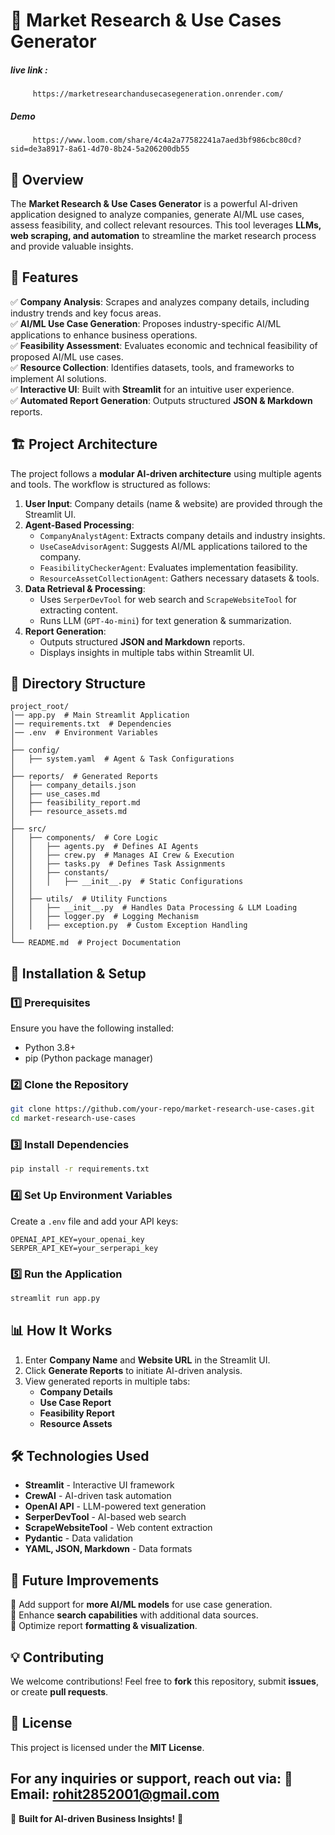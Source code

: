 # 🚀 Market Research & Use Cases Generator
##### live link : 
         https://marketresearchandusecasegeneration.onrender.com/
##### Demo 
         https://www.loom.com/share/4c4a2a77582241a7aed3bf986cbc80cd?sid=de3a8917-8a61-4d70-8b24-5a206200db55
## 📌 Overview
The **Market Research & Use Cases Generator** is a powerful AI-driven application designed to analyze companies, generate AI/ML use cases, assess feasibility, and collect relevant resources. This tool leverages **LLMs, web scraping, and automation** to streamline the market research process and provide valuable insights.

## 🎯 Features
✅ **Company Analysis**: Scrapes and analyzes company details, including industry trends and key focus areas.  
✅ **AI/ML Use Case Generation**: Proposes industry-specific AI/ML applications to enhance business operations.  
✅ **Feasibility Assessment**: Evaluates economic and technical feasibility of proposed AI/ML use cases.  
✅ **Resource Collection**: Identifies datasets, tools, and frameworks to implement AI solutions.  
✅ **Interactive UI**: Built with **Streamlit** for an intuitive user experience.  
✅ **Automated Report Generation**: Outputs structured **JSON & Markdown** reports.  

## 🏗️ Project Architecture
The project follows a **modular AI-driven architecture** using multiple agents and tools. The workflow is structured as follows:

1. **User Input**: Company details (name & website) are provided through the Streamlit UI.
2. **Agent-Based Processing**:
   - `CompanyAnalystAgent`: Extracts company details and industry insights.
   - `UseCaseAdvisorAgent`: Suggests AI/ML applications tailored to the company.
   - `FeasibilityCheckerAgent`: Evaluates implementation feasibility.
   - `ResourceAssetCollectionAgent`: Gathers necessary datasets & tools.
3. **Data Retrieval & Processing**:
   - Uses `SerperDevTool` for web search and `ScrapeWebsiteTool` for extracting content.
   - Runs LLM (`GPT-4o-mini`) for text generation & summarization.
4. **Report Generation**:
   - Outputs structured **JSON and Markdown** reports.
   - Displays insights in multiple tabs within Streamlit UI.

## 📂 Directory Structure
```
project_root/
│── app.py  # Main Streamlit Application
│── requirements.txt  # Dependencies
│── .env  # Environment Variables
│
├── config/
│   ├── system.yaml  # Agent & Task Configurations
│
├── reports/  # Generated Reports
│   ├── company_details.json
│   ├── use_cases.md
│   ├── feasibility_report.md
│   ├── resource_assets.md
│
├── src/
│   ├── components/  # Core Logic
│   │   ├── agents.py  # Defines AI Agents
│   │   ├── crew.py  # Manages AI Crew & Execution
│   │   ├── tasks.py  # Defines Task Assignments
│   │   ├── constants/
│   │   │   ├── __init__.py  # Static Configurations
│   │
│   ├── utils/  # Utility Functions
│   │   ├── __init__.py  # Handles Data Processing & LLM Loading
│   │   ├── logger.py  # Logging Mechanism
│   │   ├── exception.py  # Custom Exception Handling
│
└── README.md  # Project Documentation
```

## 🚀 Installation & Setup
### **1️⃣ Prerequisites**
Ensure you have the following installed:
- Python 3.8+
- pip (Python package manager)

### **2️⃣ Clone the Repository**
```sh
git clone https://github.com/your-repo/market-research-use-cases.git
cd market-research-use-cases
```

### **3️⃣ Install Dependencies**
```sh
pip install -r requirements.txt
```

### **4️⃣ Set Up Environment Variables**
Create a `.env` file and add your API keys:
```
OPENAI_API_KEY=your_openai_key
SERPER_API_KEY=your_serperapi_key
```

### **5️⃣ Run the Application**
```sh
streamlit run app.py
```

## 📊 How It Works
1. Enter **Company Name** and **Website URL** in the Streamlit UI.
2. Click **Generate Reports** to initiate AI-driven analysis.
3. View generated reports in multiple tabs:
   - **Company Details**
   - **Use Case Report**
   - **Feasibility Report**
   - **Resource Assets**

## 🛠️ Technologies Used
- **Streamlit** - Interactive UI framework
- **CrewAI** - AI-driven task automation
- **OpenAI API** - LLM-powered text generation
- **SerperDevTool** - AI-based web search
- **ScrapeWebsiteTool** - Web content extraction
- **Pydantic** - Data validation
- **YAML, JSON, Markdown** - Data formats

## 📌 Future Improvements
🔹 Add support for **more AI/ML models** for use case generation.  
🔹 Enhance **search capabilities** with additional data sources.  
🔹 Optimize report **formatting & visualization**.  

## 💡 Contributing
We welcome contributions! Feel free to **fork** this repository, submit **issues**, or create **pull requests**.

## 📜 License
This project is licensed under the **MIT License**.

For any inquiries or support, reach out via:
📧 Email: rohit2852001@gmail.com
---
🎯 **Built for AI-driven Business Insights!** 🚀

